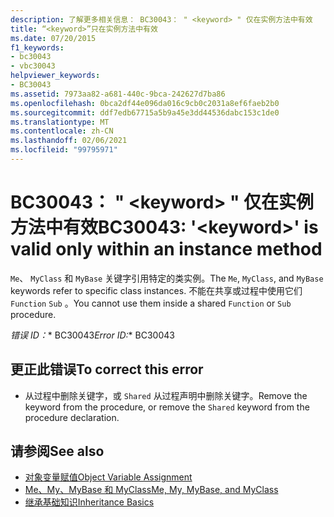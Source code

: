 ```yaml
---
description: 了解更多相关信息： BC30043： " <keyword> " 仅在实例方法中有效
title: “<keyword>”只在实例方法中有效
ms.date: 07/20/2015
f1_keywords:
- bc30043
- vbc30043
helpviewer_keywords:
- BC30043
ms.assetid: 7973aa82-a681-440c-9bca-242627d7ba86
ms.openlocfilehash: 0bca2df44e096da016c9cb0c2031a8ef6faeb2b0
ms.sourcegitcommit: ddf7edb67715a5b9a45e3dd44536dabc153c1de0
ms.translationtype: MT
ms.contentlocale: zh-CN
ms.lasthandoff: 02/06/2021
ms.locfileid: "99795971"
---
```

# <a name="bc30043-keyword-is-valid-only-within-an-instance-method"></a><span data-ttu-id="81b62-103">BC30043： " \<keyword> " 仅在实例方法中有效</span><span class="sxs-lookup"><span data-stu-id="81b62-103">BC30043: '\<keyword>' is valid only within an instance method</span></span>

<span data-ttu-id="81b62-104">`Me`、 `MyClass` 和 `MyBase` 关键字引用特定的类实例。</span><span class="sxs-lookup"><span data-stu-id="81b62-104">The `Me`, `MyClass`, and `MyBase` keywords refer to specific class instances.</span></span> <span data-ttu-id="81b62-105">不能在共享或过程中使用它们 `Function` `Sub` 。</span><span class="sxs-lookup"><span data-stu-id="81b62-105">You cannot use them inside a shared `Function` or `Sub` procedure.</span></span>

<span data-ttu-id="81b62-106">*错误 ID：*\* BC30043</span><span class="sxs-lookup"><span data-stu-id="81b62-106">*Error ID:*\* BC30043</span></span>

## <a name="to-correct-this-error"></a><span data-ttu-id="81b62-107">更正此错误</span><span class="sxs-lookup"><span data-stu-id="81b62-107">To correct this error</span></span>

- <span data-ttu-id="81b62-108">从过程中删除关键字，或 `Shared` 从过程声明中删除关键字。</span><span class="sxs-lookup"><span data-stu-id="81b62-108">Remove the keyword from the procedure, or remove the `Shared` keyword from the procedure declaration.</span></span>

## <a name="see-also"></a><span data-ttu-id="81b62-109">请参阅</span><span class="sxs-lookup"><span data-stu-id="81b62-109">See also</span></span>

- [<span data-ttu-id="81b62-110">对象变量赋值</span><span class="sxs-lookup"><span data-stu-id="81b62-110">Object Variable Assignment</span></span>](../../programming-guide/language-features/variables/object-variable-assignment.md)
- [<span data-ttu-id="81b62-111">Me、My、MyBase 和 MyClass</span><span class="sxs-lookup"><span data-stu-id="81b62-111">Me, My, MyBase, and MyClass</span></span>](../../programming-guide/program-structure/me-my-mybase-and-myclass.md)
- [<span data-ttu-id="81b62-112">继承基础知识</span><span class="sxs-lookup"><span data-stu-id="81b62-112">Inheritance Basics</span></span>](../../programming-guide/language-features/objects-and-classes/inheritance-basics.md)
